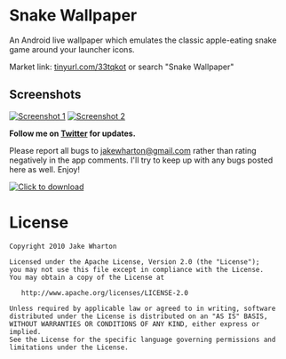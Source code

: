 Snake Wallpaper
===============

An Android live wallpaper which emulates the classic apple-eating snake game around your launcher icons.

Market link: [tinyurl.com/33tqkot](http://tinyurl.com/33tqkot) or search "Snake Wallpaper"


Screenshots
-----------

[![Screenshot 1](http://img839.imageshack.us/img839/5899/30409390.th.png)](http://img839.imageshack.us/img839/5899/30409390.png)
[![Screenshot 2](http://img832.imageshack.us/img832/4858/32267736.th.png)](http://img832.imageshack.us/img832/4858/32267736.png)


**Follow me on [Twitter](http://twitter.com/JakeWharton/) for updates.**

Please report all bugs to <jakewharton@gmail.com> rather than rating negatively in the app comments. I'll try to keep up with any bugs posted here as well. Enjoy!

[![Click to download](http://chart.apis.google.com/chart?cht=qr&chs=200x200&chl=market://search%3Fq%3Dpname:com.jakewharton.snakewallpaper)](http://tinyurl.com/33tqkot)


License
=======

    Copyright 2010 Jake Wharton

    Licensed under the Apache License, Version 2.0 (the "License");
    you may not use this file except in compliance with the License.
    You may obtain a copy of the License at

       http://www.apache.org/licenses/LICENSE-2.0

    Unless required by applicable law or agreed to in writing, software
    distributed under the License is distributed on an "AS IS" BASIS,
    WITHOUT WARRANTIES OR CONDITIONS OF ANY KIND, either express or implied.
    See the License for the specific language governing permissions and
    limitations under the License.
